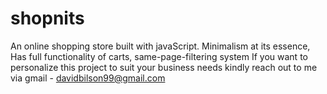 # shopnits
An online shopping store built with javaScript. Minimalism at its essence, Has full functionality of carts, same-page-filtering system
If you want to personalize this project to suit your business needs kindly reach out to me via gmail - davidbilson99@gmail.com

